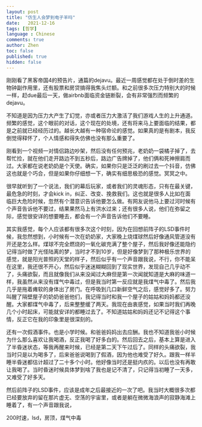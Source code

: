 ```yaml
---
layout: post
title: "仿生人会梦到电子羊吗"
date:   2021-12-16
tags: [哲学]
language : Chinese
comments: true
author: Zhen
toc: false
published: true
hidden: false
---
```

刚刚看了黑客帝国4的预告片，通篇的dejavu。最近一周感觉都在处于倒时差的生物钟副作用里，还有股票和房贷搞得我焦头烂额。和之前很多次压力特别大的时候一样，赶due最后一天，做airbnb面临资金链断裂，会有非常强烈而频繁的dejavu。

不知道是因为压力大产生了幻觉，亦或者压力大激活了我们游戏人生的上升通道。频繁的感觉，这个眼前的对话，这个现在的处境，还有将来马上要面临的结果，都是之前就已经经历过的。越长大越有一种宿命论的感觉。如果真的是有剧本，我反倒觉得释怀了，个人情感和得失仿佛也没有那么重要了。

刚看到一个视频一对情侣路边吵架，然后没有任何预兆，老奶奶一袋橘子掉了，去帮忙捡，就在他们走开路边不到五秒后，路边广告牌掉了，他们俩和死神擦肩而过。大家都在说老奶奶是个天使。确实，如果你只是泛泛的刷过去一个抖音，仿佛这也就是个巧合，但是如果你仔细想一下，确实有细思极恐的感觉。冥冥之中。

很早就听到了一个说法，我们的幕后玩家，或者我们的灵魂形态，只有在最关键，最危急的时刻，才会kick in，纠正、改变、挽救我们。这也就是很多人比如在面临巨大危险时候，忽然有个潜意识告诉他要怎么做。有网友说他马上要过河时候有个声音告诉他不要过，结果果然马上有洪水过来；还有很多人说，他们在弥留之际，感觉很安详的想要睡去，都会有一个声音告诉他们不要睡。

其实我感觉，每个人应该都有很多次这个时刻，因为在回想前阵子的LSD事件时候，我忽然想到，小时候有一次在奶奶家，大家晚上烧煤球然后好像通风管道没有开还是怎么样。煤球不完全燃烧的一氧化碳充满了整个屋子，然后我好像还能隐约记得当时做了光怪陆离的梦，当时才不到10岁，但是好像梦到了那种极乐世界的感觉，就是阳光普照的天堂的样子，然后似乎有一个声音跟我说，不行，你不能呆在这里，我还很不开心，然后似乎迷迷糊糊回到了现实世界，发现自己几乎动不了，头痛欲裂，而且就像我们从来没闻过大麻但是第一次闻就知道是大麻的味道一样，我虽然从来没有煤气中毒过，但是我当时第一反应就是我煤气中毒了。然后我几乎是拖着瘫软的身体出了房门。在呼吸到几口新鲜空气之后，感觉好多了。努力叫醒了隔壁屋子的奶奶爸爸他们，我记得当时和我一个屋子的姑姑和妈妈都还没醒。大家都煤气中毒了，后来整整缓了两天。我现在由衷感觉，如果当时我们再晚几个小时起床，可能就安详的都睡过去了。不知道姑姑和妈妈还记不记得这个事情，反正它在我的印象里是很深刻的。

还有一次假酒事件。也是小学时候。和爸爸妈妈出去应酬。我也不知道我爸小时候为什么那么喜欢让我喝酒，反正我喝了好多白的。然后回去之后，基本上算是进入了半昏迷状态，等我再醒来时候，已经是第二天下午过后了。同样的头痛欲裂，我当时只是以为喝多了，后来爸爸说喝到了假酒，因为他也难受了好久。跟我一样半睡半昏迷都估计超过了二十多个小时。他好像当时还是挺内疚的。以后也没有再敢让我喝了。当时昏迷时候具体梦到啥了我也是记不清了，只记得当初睡了一天多，又难受了好多天。

然后前阵子的LSD事件，应该是成年之后最接近的一次了吧。我当时大概很多次都已经要放弃的留在那片虚无、空荡的宇宙里，或者是躺在微微海浪声的寂静海滩上睡着了，有一个声音跟我说，

200时速，lsd，房顶，煤气中毒
<!--stackedit_data:
eyJoaXN0b3J5IjpbLTE4Nzk0MzE4MTQsMTE5Mzk2OTQ2Nl19
-->